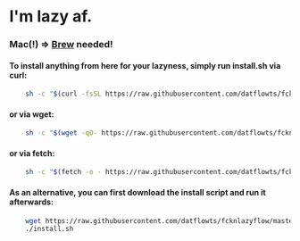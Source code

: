 # I'm lazy af.

### Mac(!) => **[Brew](https://brew.sh/)** needed!

#### To install anything from here for your lazyness, simply run install.sh via curl:
```bash
    sh -c "$(curl -fsSL https://raw.githubusercontent.com/datflowts/fcknlazyflow/master/install.sh)"
```
#### or via wget:
```bash
    sh -c "$(wget -qO- https://raw.githubusercontent.com/datflowts/fcknlazyflow/master/install.sh)"
```
#### or via fetch:
```bash
    sh -c "$(fetch -o - https://raw.githubusercontent.com/datflowts/fcknlazyflow/master/install.sh)"
```
#### As an alternative, you can first download the install script and run it afterwards:
```bash
    wget https://raw.githubusercontent.com/datflowts/fcknlazyflow/master/install.sh
    ./install.sh
```